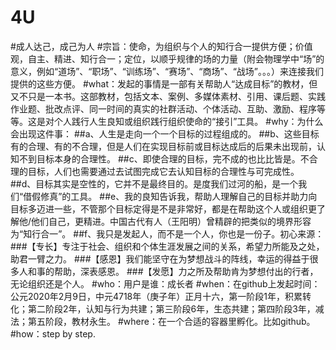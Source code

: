 # 4U
#成人达己，成己为人
#宗旨：使命，为组织与个人的知行合一提供方便；价值观，自主、精进、知行合一；定位，以顺乎规律的场的力量（附会物理学中“场”的意义，例如“道场”、“职场”、“训练场”、“赛场”、“商场”、“战场”。。。）来连接我们提供的这些方便。
#what：发起的事情是一部有关帮助人“达成目标”的教材，但又不只是一本书。这部教材，包括文本、案例、多媒体素材、引用、课后题、实践作业题、批改点评、同一时间的真实的社群活动、个体活动、互助、激励、程序等等。这是对个人践行人生良知或组织践行组织使命的“接引”工具。
#why：为什么会出现这件事：
##a、人生是走向一个一个目标的过程组成的。
##b、这些目标有的合理、有的不合理，但是人们在实现目标前或目标达成后的后果未出现前，认知不到目标本身的合理性。
##c、即使合理的目标，完不成的也比比皆是。不合理的目标，人们也需要通过去试图完成它去认知目标的合理性与可完成性。
##d、目标其实是空性的，它并不是最终目的。是度我们过河的船，是一个我们“借假修真”的工具。
##e、我的良知告诉我，帮助人理解自己的目标并助力向目标多迈进一些，不管那个目标定得是不是非常好，都是在帮助这个人或组织更了解他/他们自己，更精进。中国古代有人（王阳明）曾精辟的把类似的境界形容为“知行合一”。
##f、我只是发起人，而不是一个人，你也是一份子。初心来源：
###【专长】专注于社会、组织和个体生涯发展之间的关系，希望力所能及之处，助君一臂之力。
###【感恩】我们能坚守在为梦想战斗的阵线，幸运的得益于很多人和事的帮助，深表感恩。
###【发愿】力之所及帮助肯为梦想付出的行者，无论组织还是个人。
#who：用户是谁：成长者
#when：在github上发起时间：公元2020年2月9日，中元4718年（庚子年）正月十六，第一阶段1年，积累转化；第二阶段2年，认知与行为共建；第三阶段6年，生态共建；第四阶段3年，减法；第五阶段，教材永生。
#where：在一个合适的容器里孵化。比如github。
#how：step by step.
